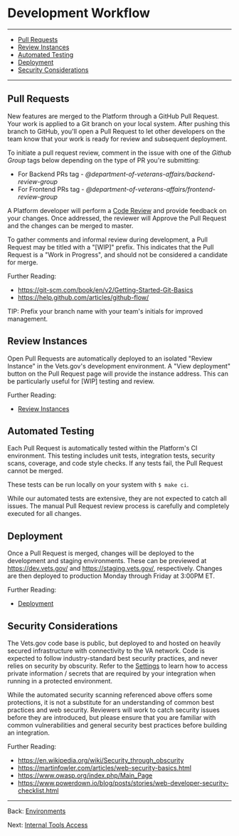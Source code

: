 # Development Workflow

<hr>

* [Pull Requests](#pull-requests)
* [Review Instances](#review-instances)
* [Automated Testing](#automated-testing)
* [Deployment](#deployment)
* [Security Considerations](#security-considerations)

<hr>

## Pull Requests

New features are merged to the Platform through a GitHub Pull Request. Your work is applied to a Git branch on your local system. After pushing this branch to GitHub, you'll open a Pull Request to let other developers on the team know that your work is ready for review and subsequent deployment.

To initiate a pull request review, comment in the issue with one of the *Github Group* tags below depending on the type of PR you're submitting:
- For Backend PRs tag - *@department-of-veterans-affairs/backend-review-group*
- For Frontend PRs tag - *@department-of-veterans-affairs/frontend-review-group*

A Platform developer will perform a [Code Review](https://github.com/department-of-veterans-affairs/vets.gov-team/blob/master/Work%20Practices/Engineering/Code%20Review%20Norms.md) and provide feedback on your changes. Once addressed, the reviewer will Approve the Pull Request and the changes can be merged to master.

To gather comments and informal review during development, a Pull Request may be titled with a "[WIP]" prefix. This indicates that the Pull Request is a "Work in Progress", and should not be considered a candidate for merge.

Further Reading:

* https://git-scm.com/book/en/v2/Getting-Started-Git-Basics
* https://help.github.com/articles/github-flow/

TIP: Prefix your branch name with your team's initials for improved management.

## Review Instances

Open Pull Requests are automatically deployed to an isolated "Review Instance" in the Vets.gov's development environment. A "View deployment" button on the Pull Request page will provide the instance address. This can be particularly useful for [WIP] testing and review.

Further Reading:
* [Review Instances](review-instances.md)

## Automated Testing

Each Pull Request is automatically tested within the Platform's CI environment. This testing includes unit tests, integration tests, security scans, coverage, and code style checks. If any tests fail, the Pull Request cannot be merged.

These tests can be run locally on your system with `$ make ci`.

While our automated tests are extensive, they are not expected to catch all issues. The manual Pull Request review process is carefully and completely executed for all changes.

## Deployment

Once a Pull Request is merged, changes will be deployed to the development and staging environments. These can be previewed at https://dev.vets.gov/ and https://staging.vets.gov/, respectively. Changes are then deployed to production Monday through Friday at 3:00PM ET.

Further Reading:

* [Deployment](deployment.md)

## Security Considerations

The Vets.gov code base is public, but deployed to and hosted on heavily secured infrastructure with connectivity to the VA network. Code is expected to follow industry-standard best security practices, and never relies on security by obscurity. Refer to the [Settings](vets-api/settings.md) to learn how to access private information / secrets that are required by your integration when running in a protected environment.

While the automated security scanning referenced above offers some protections, it is not a substitute for an understanding of common best practices and web security. Reviewers will work to catch security issues before they are introduced, but please ensure that you are familiar with common vulnerabilities and general security best practices before building an integration.

Further Reading:

* https://en.wikipedia.org/wiki/Security_through_obscurity
* https://martinfowler.com/articles/web-security-basics.html
* https://www.owasp.org/index.php/Main_Page
* https://www.powerdown.io/blog/posts/stories/web-developer-security-checklist.html

<hr>

Back: [Environments](environments.md)

Next: [Internal Tools Access](internal-tools-access.md)
